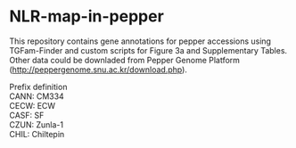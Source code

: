 # NLR-map-in-pepper
This repository contains gene annotations for pepper accessions using TGFam-Finder and custom scripts for Figure 3a and Supplementary Tables.  
Other data could be downladed from Pepper Genome Platform (http://peppergenome.snu.ac.kr/download.php).    

Prefix definition  
CANN: CM334  
CECW: ECW  
CASF: SF  
CZUN: Zunla-1  
CHIL: Chiltepin  
